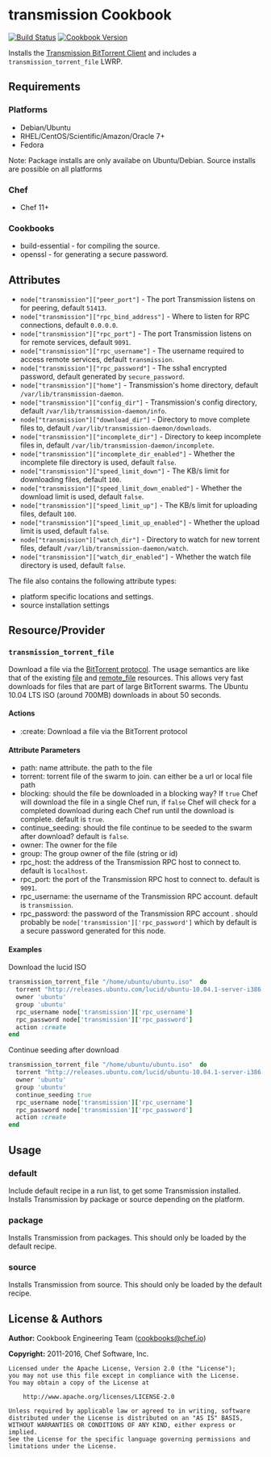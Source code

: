 # transmission Cookbook
[![Build Status](https://travis-ci.org/chef-cookbooks/transmission.svg?branch=master)](http://travis-ci.org/chef-cookbooks/transmission) [![Cookbook Version](https://img.shields.io/cookbook/v/transmission.svg)](https://supermarket.chef.io/cookbooks/transmission)

Installs the [Transmission BitTorrent Client](http://www.transmissionbt.com) and includes a `transmission_torrent_file` LWRP.

## Requirements
### Platforms
- Debian/Ubuntu
- RHEL/CentOS/Scientific/Amazon/Oracle 7+
- Fedora

Note: Package installs are only availabe on Ubuntu/Debian. Source installs are possible on all platforms

### Chef
- Chef 11+

### Cookbooks
- build-essential - for compiling the source.
- openssl - for generating a secure password.

## Attributes
- `node["transmission"]["peer_port"]` - The port Transmission listens on for peering, default `51413`.
- `node["transmission"]["rpc_bind_address"]` - Where to listen for RPC connections, default `0.0.0.0`.
- `node["transmission"]["rpc_port"]` - The port Transmission listens on for remote services, default `9091`.
- `node["transmission"]["rpc_username"]` - The username required to access remote services, default `transmission`.
- `node["transmission"]["rpc_password"]` - The ssha1 encrypted password, default generated by `secure_password`.
- `node["transmission"]["home"]` - Transmission's home directory, default `/var/lib/transmission-daemon`.
- `node["transmission"]["config_dir"]` - Transmission's config directory, default `/var/lib/transmission-daemon/info`.
- `node["transmission"]["download_dir"]` - Directory to move complete files to, default `/var/lib/transmission-daemon/downloads`.
- `node["transmission"]["incomplete_dir"]` - Directory to keep incomplete files in, default `/var/lib/transmission-daemon/incomplete`.
- `node["transmission"]["incomplete_dir_enabled"]` - Whether the incomplete file directory is used, default `false`.
- `node["transmission"]["speed_limit_down"]` - The KB/s limit for downloading files, default `100`.
- `node["transmission"]["speed_limit_down_enabled"]` - Whether the download limit is used, default `false`.
- `node["transmission"]["speed_limit_up"]` - The KB/s limit for uploading files, default `100`.
- `node["transmission"]["speed_limit_up_enabled"]` - Whether the upload limit is used, default `false`.
- `node["transmission"]["watch_dir"]` - Directory to watch for new torrent files, default `/var/lib/transmission-daemon/watch`.
- `node["transmission"]["watch_dir_enabled"]` - Whether the watch file directory is used, default `false`.

The file also contains the following attribute types:
- platform specific locations and settings.
- source installation settings

## Resource/Provider
### `transmission_torrent_file`
Download a file via the [BitTorrent protocol](http://en.wikipedia.org/wiki/BitTorrent).  The usage semantics are like that of the existing [file](http://wiki.chef.io/display/chef/Resources#Resources-File) and [remote_file](http://wiki.chef.io/display/chef/Resources#Resources-RemoteFile) resources.  This allows very fast downloads for files that are part of large BitTorrent swarms.  The Ubuntu 10.04 LTS ISO (around 700MB) downloads in about 50 seconds.

#### Actions
- :create: Download a file via the BitTorrent protocol

#### Attribute Parameters
- path: name attribute. the path to the file
- torrent: torrent file of the swarm to join.  can either be a url or local file path
- blocking: should the file be downloaded in a blocking way?  If `true` Chef will download the file in a single Chef run, if `false` Chef will check for a completed download during each Chef run until the download is complete. default is `true`.
- continue_seeding: should the file continue to be seeded to the swarm after download? default is `false`.
- owner: The owner for the file
- group: The group owner of the file (string or id)
- rpc_host: the address of the Transmission RPC host to connect to. default is `localhost`.
- rpc_port: the port of the Transmission RPC host to connect to. default is `9091`.
- rpc_username: the username of the Transmission RPC account. default is `transmission`.
- rpc_password: the password of the Transmission RPC account . should probably be `node['transmission']['rpc_password']` which by default is a secure password generated for this node.

#### Examples
Download the lucid ISO

```ruby
transmission_torrent_file "/home/ubuntu/ubuntu.iso"  do
  torrent "http://releases.ubuntu.com/lucid/ubuntu-10.04.1-server-i386.iso.torrent"
  owner 'ubuntu'
  group 'ubuntu'
  rpc_username node['transmission']['rpc_username']
  rpc_password node['transmission']['rpc_password']
  action :create
end
```

Continue seeding after download

```ruby
transmission_torrent_file "/home/ubuntu/ubuntu.iso"  do
  torrent "http://releases.ubuntu.com/lucid/ubuntu-10.04.1-server-i386.iso.torrent"
  owner 'ubuntu'
  group 'ubuntu'
  continue_seeding true
  rpc_username node['transmission']['rpc_username']
  rpc_password node['transmission']['rpc_password']
  action :create
end
```

## Usage
### default
Include default recipe in a run list, to get some Transmission installed. Installs Transmission by package or source depending on the platform.

### package
Installs Transmission from packages.  This should only be loaded by the default recipe.

### source
Installs Transmission from source.  This should only be loaded by the default recipe.

## License & Authors
**Author:** Cookbook Engineering Team ([cookbooks@chef.io](mailto:cookbooks@chef.io))

**Copyright:** 2011-2016, Chef Software, Inc.

```
Licensed under the Apache License, Version 2.0 (the "License");
you may not use this file except in compliance with the License.
You may obtain a copy of the License at

    http://www.apache.org/licenses/LICENSE-2.0

Unless required by applicable law or agreed to in writing, software
distributed under the License is distributed on an "AS IS" BASIS,
WITHOUT WARRANTIES OR CONDITIONS OF ANY KIND, either express or implied.
See the License for the specific language governing permissions and
limitations under the License.
```
